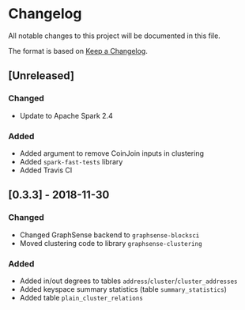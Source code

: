 # Changelog
All notable changes to this project will be documented in this file.

The format is based on [Keep a Changelog](https://keepachangelog.com/en/1.0.0/).

## [Unreleased]

### Changed
- Update to Apache Spark 2.4

### Added
- Added argument to remove CoinJoin inputs in clustering
- Added `spark-fast-tests` library
- Added Travis CI

## [0.3.3] - 2018-11-30

### Changed
- Changed GraphSense backend to `graphsense-blocksci`
- Moved clustering code to library `graphsense-clustering`

### Added
- Added in/out degrees to tables `address`/`cluster`/`cluster_addresses`
- Added keyspace summary statistics (table `summary_statistics`)
- Added table `plain_cluster_relations`

